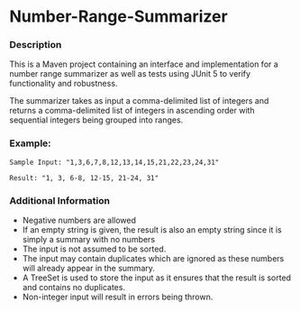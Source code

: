# Number-Range-Summarizer

### Description

This is a Maven project containing an interface and implementation for a number range summarizer as well as tests using JUnit 5 to verify functionality and robustness.

The summarizer takes as input a comma-delimited list of integers and returns a comma-delimited list of integers in ascending order with sequential integers being grouped into ranges. 

### Example:

 ``Sample Input: "1,3,6,7,8,12,13,14,15,21,22,23,24,31"``

 ``Result: "1, 3, 6-8, 12-15, 21-24, 31"``

### Additional Information

- Negative numbers are allowed
- If an empty string is given, the result is also an empty string since it is simply a summary with no numbers
- The input is not assumed to be sorted.
- The input may contain duplicates which are ignored as these numbers will already appear in the summary.
- A TreeSet is used to store the input as it ensures that the result is sorted and contains no duplicates.
- Non-integer input will result in errors being thrown.